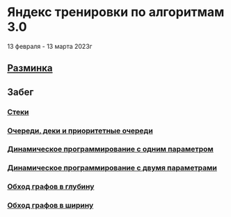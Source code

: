 # Яндекс тренировки по алгоритмам 3.0
13 февраля - 13 марта 2023г

## [Разминка](./warmup/README.md)

## Забег
### [Стеки](./stack/README.md)
### [Очереди, деки и приоритетные очереди](./queue%2C%20deque%20and%20heap/)
### [Динамическое программирование с одним параметром](./dp_with_one_parameter/README.md)
### [Динамическое программирование с двумя параметрами](./dp_with_two_parameters/README.md)
### [Обход графов в глубину](./dfs/README.md)
### [Обход графов в ширину](./bfs/README.md)
